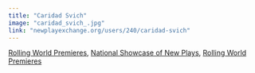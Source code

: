 ```yaml
---
title: "Caridad Svich"
image: "caridad_svich_.jpg"
link: "newplayexchange.org/users/240/caridad-svich"
---
```


[Rolling World Premieres](/programs/rolling-world-premieres), [National Showcase of New Plays](/programs/national-showcase-of-new-plays), [Rolling World Premieres](/programs/rolling-world-premieres)